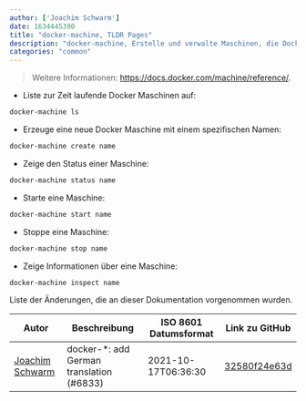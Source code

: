 ```yaml
---
author: ['Joachim Schwarm']
date: 1634445390
title: "docker-machine, TLDR Pages"
description: "docker-machine, Erstelle und verwalte Maschinen, die Docker ausführen."
categories: "common"
---
```

> Weitere Informationen: <https://docs.docker.com/machine/reference/>.

- Liste zur Zeit laufende Docker Maschinen auf:

```bash
docker-machine ls
```

- Erzeuge eine neue Docker Maschine mit einem spezifischen Namen:

```bash
docker-machine create name
```

- Zeige den Status einer Maschine:

```bash
docker-machine status name
```

- Starte eine Maschine:

```bash
docker-machine start name
```

- Stoppe eine Maschine:

```bash
docker-machine stop name
```

- Zeige Informationen über eine Maschine:

```bash
docker-machine inspect name
```
Liste der Änderungen, die an dieser Dokumentation vorgenommen wurden.


Autor | Beschreibung | ISO 8601 Datumsformat | Link zu GitHub
------|-----|-----|-----
[Joachim Schwarm](mailto:joachim@schwarm.co) | docker-*: add German translation (#6833) | 2021-10-17T06:36:30 | [32580f24e63d](https://github.com/tldr-pages/tldr/commit/32580f24e63daa8abf77cffe6bc7dac55911fb3a)


